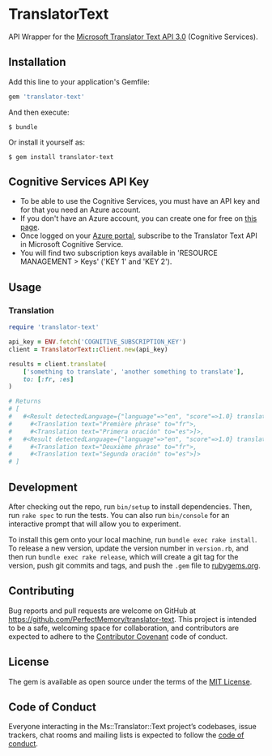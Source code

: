 # TranslatorText

API Wrapper for the [Microsoft Translator Text API 3.0](https://docs.microsoft.com/en-us/azure/cognitive-services/translator/reference/v3-0-reference) (Cognitive Services).

## Installation

Add this line to your application's Gemfile:

```ruby
gem 'translator-text'
```

And then execute:

    $ bundle

Or install it yourself as:

    $ gem install translator-text
    
## Cognitive Services API Key

* To be able to use the Cognitive Services, you must have an API key and for that you need an Azure account.
* If you don't have an Azure account, you can create one for free on [this page](https://azure.microsoft.com/en-us/free/). 
* Once logged on your [Azure portal](https://portal.azure.com/), subscribe to the Translator Text API in Microsoft Cognitive Service.
* You will find two subscription keys available in 'RESOURCE MANAGEMENT > Keys' ('KEY 1' and 'KEY 2').

## Usage

### Translation

```ruby
require 'translator-text'

api_key = ENV.fetch('COGNITIVE_SUBSCRIPTION_KEY')
client = TranslatorText::Client.new(api_key)

results = client.translate(
	['something to translate', 'another something to translate'],
	to: [:fr, :es]
)

# Returns
# [
#   #<Result detectedLanguage={"language"=>"en", "score"=>1.0} translations=[
#     #<Translation text="Première phrase" to="fr">,
#     #<Translation text="Primera oración" to="es">]>,
#   #<Result detectedLanguage={"language"=>"en", "score"=>1.0} translations=[
#     #<Translation text="Deuxième phrase" to="fr">, 
#     #<Translation text="Segunda oración" to="es">]>
# ]
```

## Development

After checking out the repo, run `bin/setup` to install dependencies. Then, run `rake spec` to run the tests. You can also run `bin/console` for an interactive prompt that will allow you to experiment.

To install this gem onto your local machine, run `bundle exec rake install`. To release a new version, update the version number in `version.rb`, and then run `bundle exec rake release`, which will create a git tag for the version, push git commits and tags, and push the `.gem` file to [rubygems.org](https://rubygems.org).

## Contributing

Bug reports and pull requests are welcome on GitHub at https://github.com/PerfectMemory/translator-text. This project is intended to be a safe, welcoming space for collaboration, and contributors are expected to adhere to the [Contributor Covenant](http://contributor-covenant.org) code of conduct.

## License

The gem is available as open source under the terms of the [MIT License](https://opensource.org/licenses/MIT).

## Code of Conduct

Everyone interacting in the Ms::Translator::Text project’s codebases, issue trackers, chat rooms and mailing lists is expected to follow the [code of conduct](https://github.com/PerfectMemory/translator-text/blob/master/CODE_OF_CONDUCT.md).
